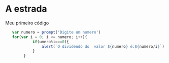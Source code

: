 # A estrada

Meu primeiro código


```javascript
   var numero = prompt('Digite um numero')
   for(var i = 0; i <= numero; i++){
            if(umero%i===0){
                alert(`O dividendo do  valor ${numero} é:${numero/i}`)
            }
        }

```
